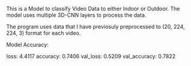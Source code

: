 This is a Model to classify Video Data to either Indoor or Outdoor. The model uses multiple 3D-CNN layers to process the data. 

The program uses data that I have previosuly preprocessed to (20, 224, 224, 3) format for each video.

Model Accuracy: 

loss: 4.4117 accuracy: 0.7406 val_loss: 0.5209 val_accuracy: 0.7822
